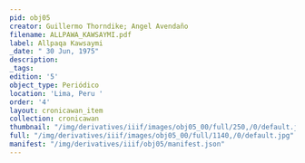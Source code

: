 ```yaml
---
pid: obj05
creator: Guillermo Thorndike; Angel Avendaño
filename: ALLPAWA_KAWSAYMI.pdf
label: Allpaqa Kawsaymi
_date: " 30 Jun, 1975"
description:
_tags:
edition: '5'
object_type: Periódico
location: 'Lima, Peru '
order: '4'
layout: cronicawan_item
collection: cronicawan
thumbnail: "/img/derivatives/iiif/images/obj05_00/full/250,/0/default.jpg"
full: "/img/derivatives/iiif/images/obj05_00/full/1140,/0/default.jpg"
manifest: "/img/derivatives/iiif/obj05/manifest.json"
---
```

